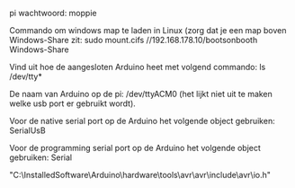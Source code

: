 pi wachtwoord: moppie

Commando om windows map te laden in Linux (zorg dat je een map boven Windows-Share zit:
sudo mount.cifs //192.168.178.10/bootsonbooth Windows-Share

Vind uit hoe de aangesloten Arduino heet met volgend commando:
ls /dev/tty*

De naam van Arduino op de pi: /dev/ttyACM0 (het lijkt niet uit te maken welke usb port er gebruikt wordt).

Voor de native serial port op de Arduino het volgende object gebruiken: 
SerialUsB

Voor de programming serial port op de Arduino het volgende object gebruiken:
Serial

"C:\InstalledSoftware\Arduino\hardware\tools\avr\avr\include\avr\io.h"